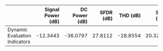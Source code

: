 |                               |   Signal Power (dB) |   DC Power (dB) |   SFDR (dB) |   THD (dB) |   SNR (dB) |   SNDR (dB) |    ENOB |   HD2 (dB) |   HD3 (dB) |
|:------------------------------|--------------------:|----------------:|------------:|-----------:|-----------:|------------:|--------:|-----------:|-----------:|
| Dynamic Evaluation Indicators |            -12.3443 |        -36.0797 |     27.8112 |   -28.8554 |    20.3272 |     19.7568 | 2.98951 |   -34.6916 |   -35.7091 |